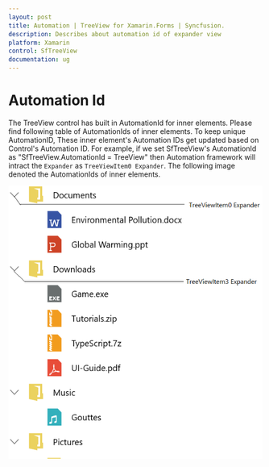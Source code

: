 ```yaml
---
layout: post 
title: Automation | TreeView for Xamarin.Forms | Syncfusion.
description: Describes about automation id of expander view
platform: Xamarin
control: SfTreeView
documentation: ug
---
```

# Automation Id

The TreeView control has built in AutomationId for inner elements. Please find following table of AutomationIds of inner elements. To keep unique 
AutomationID, These inner element's Automation IDs get updated based on Control's Automation ID. For example, if we set SfTreeView's AutomationId as
"SfTreeView.AutomationId = TreeView" then Automation framework will intract the `Expander` as `TreeViewItem0 Expander`. The following
image denoted the AutomationIds of inner elements.

![Automation id for expander](TreeView_images/TreeViewAutomationImage.png)
